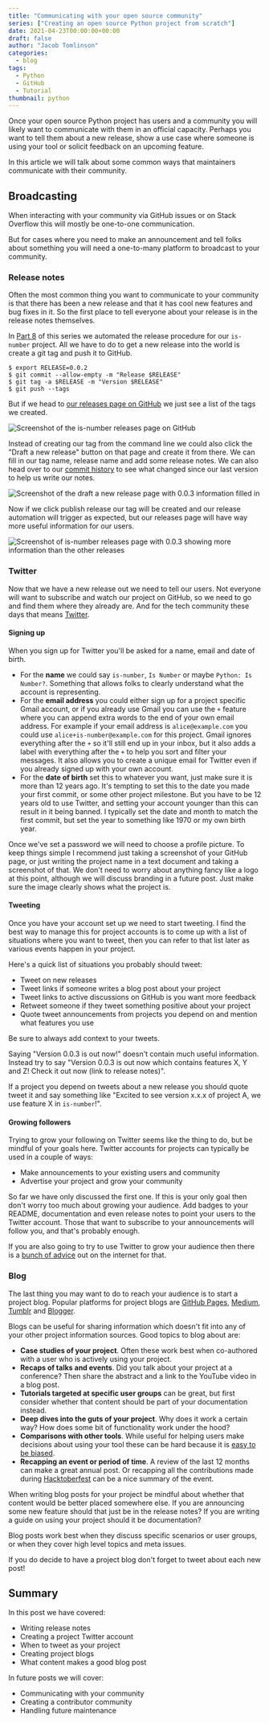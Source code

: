 ```yaml
---
title: "Communicating with your open source community"
series: ["Creating an open source Python project from scratch"]
date: 2021-04-23T00:00:00+00:00
draft: false
author: "Jacob Tomlinson"
categories:
  - blog
tags:
  - Python
  - GitHub
  - Tutorial
thumbnail: python
---
```


Once your open source Python project has users and a community you will likely want to communicate with them in an official capacity. Perhaps you want to tell them about a new release, show a use case where someone is using your tool or solicit feedback on an upcoming feature.

In this article we will talk about some common ways that maintainers communicate with their community.

## Broadcasting

When interacting with your community via GitHub issues or on Stack Overflow this will mostly be one-to-one communication.

But for cases where you need to make an announcement and tell folks about something you will need a one-to-many platform to broadcast to your community.

### Release notes

Often the most common thing you want to communicate to your community is that there has been a new release and that it has cool new features and bug fixes in it. So the first place to tell everyone about your release is in the release notes themselves.

In [Part 8](/posts/2021/automating-releases-of-python-packages-with-github-actions/) of this series we automated the release procedure for our `is-number` project. All we have to do to get a new release into the world is create a git tag and push it to GitHub.

```
$ export RELEASE=0.0.2
$ git commit --allow-empty -m "Release $RELEASE"
$ git tag -a $RELEASE -m "Version $RELEASE"
$ git push --tags
```

But if we head to [our releases page on GitHub](https://github.com/jacobtomlinson/is-number/releases) we just see a list of the tags we created.

![Screenshot of the is-number releases page on GitHub](qf7xtWP.png)

Instead of creating our tag from the command line we could also click the "Draft a new release" button on that page and create it from there. We can fill in our tag name, release name and add some release notes. We can also head over to our [commit history](https://github.com/jacobtomlinson/is-number/commits/master) to see what changed since our last version to help us write our notes.

![Screenshot of the draft a new release page with 0.0.3 information filled in](pV5tl12.png)

Now if we click publish release our tag will be created and our release automation will trigger as expected, but our releases page will have way more useful information for our users.

![Screenshot of is-number releases page with 0.0.3 showing more information than the other releases](SALP8tt.png)

### Twitter

Now that we have a new release out we need to tell our users. Not everyone will want to subscribe and watch our project on GitHub, so we need to go and find them where they already are. And for the tech community these days that means [Twitter](https://twitter.com).

#### Signing up

When you sign up for Twitter you'll be asked for a name, email and date of birth.

- For the **name** we could say `is-number`, `Is Number` or maybe `Python: Is Number?`. Something that allows folks to clearly understand what the account is representing.
- For the **email address** you could either sign up for a project specific Gmail account, or if you already use Gmail you can use the `+` feature where you can append extra words to the end of your own email address. For example if your email address is `alice@example.com` you could use `alice+is-number@example.com` for this project. Gmail ignores everything after the `+` so it'll still end up in your inbox, but it also adds a label with everything after the `+` to help you sort and filter your messages. It also allows you to create a unique email for Twitter even if you already signed up with your own account.
- For the **date of birth** set this to whatever you want, just make sure it is more than 12 years ago. It's tempting to set this to the date you made your first commit, or some other project milestone. But you have to be 12 years old to use Twitter, and setting your account younger than this can result in it being banned. I typically set the date and month to match the first commit, but set the year to something like 1970 or my own birth year.

Once we've set a password we will need to choose a profile picture. To keep things simple I recommend just taking a screenshot of your GitHub page, or just writing the project name in a text document and taking a screenshot of that. We don't need to worry about anything fancy like a logo at this point, although we will discuss branding in a future post. Just make sure the image clearly shows what the project is.

#### Tweeting

Once you have your account set up we need to start tweeting. I find the best way to manage this for project accounts is to come up with a list of situations where you want to tweet, then you can refer to that list later as various events happen in your project.

Here's a quick list of situations you probably should tweet:

- Tweet on new releases
- Tweet links if someone writes a blog post about your project
- Tweet links to active discussions on GitHub is you want more feedback
- Retweet someone if they tweet something positive about your project
- Quote tweet announcements from projects you depend on and mention what features you use

Be sure to always add context to your tweets.

Saying "Version 0.0.3 is out now!" doesn't contain much useful information. Instead try to say "Version 0.0.3 is out now which contains features X, Y and Z! Check it out now (link to release notes)".

If a project you depend on tweets about a new release you should quote tweet it and say something like "Excited to see version x.x.x of project A, we use feature X in `is-number`!".

#### Growing followers

Trying to grow your following on Twitter seems like the thing to do, but be mindful of your goals here. Twitter accounts for projects can typically be used in a couple of ways:

- Make announcements to your existing users and community
- Advertise your project and grow your community

So far we have only discussed the first one. If this is your only goal then don't worry too much about growing your audience. Add badges to your README, documentation and even release notes to point your users to the Twitter account. Those that want to subscribe to your announcements will follow you, and that's probably enough.

If you are also going to try to use Twitter to grow your audience then there is a [bunch of advice](https://business.twitter.com/en/blog/how-to-increase-twitter-followers.html) out on the internet for that.

### Blog

The last thing you may want to do to reach your audience is to start a project blog. Popular platforms for project blogs are [GitHub Pages](https://pages.github.com/), [Medium](https://medium.com/), [Tumblr](https://www.tumblr.com/) and [Blogger](https://www.blogger.com/).

Blogs can be useful for sharing information which doesn't fit into any of your other project information sources. Good topics to blog about are:

- **Case studies of your project**. Often these work best when co-authored with a user who is actively using your project.
- **Recaps of talks and events**. Did you talk about your project at a conference? Then share the abstract and a link to the YouTube video in a blog post.
- **Tutorials targeted at specific user groups** can be great, but first consider whether that content should be part of your documentation instead.
- **Deep dives into the guts of your project**. Why does it work a certain way? How does some bit of functionality work under the hood?
- **Comparisons with other tools**. While useful for helping users make decisions about using your tool these can be hard because it is [easy to be biased](https://matthewrocklin.com/blog/work/2017/03/09/biased-benchmarks).
- **Recapping an event or period of time**. A review of the last 12 months can make a great annual post. Or recapping all the contributions made during [Hacktoberfest](https://hacktoberfest.digitalocean.com/) can be a nice summary of the event.

When writing blog posts for your project be mindful about whether that content would be better placed somewhere else. If you are announcing some new feature should that just be in the release notes? If you are writing a guide on using your project should it be documentation?

Blog posts work best when they discuss specific scenarios or user groups, or when they cover high level topics and meta issues.

If you do decide to have a project blog don't forget to tweet about each new post!

## Summary

In this post we have covered:

- Writing release notes
- Creating a project Twitter account
- When to tweet as your project
- Creating project blogs
- What content makes a good blog post

In future posts we will cover:

- Communicating with your community
- Creating a contributor community
- Handling future maintenance
